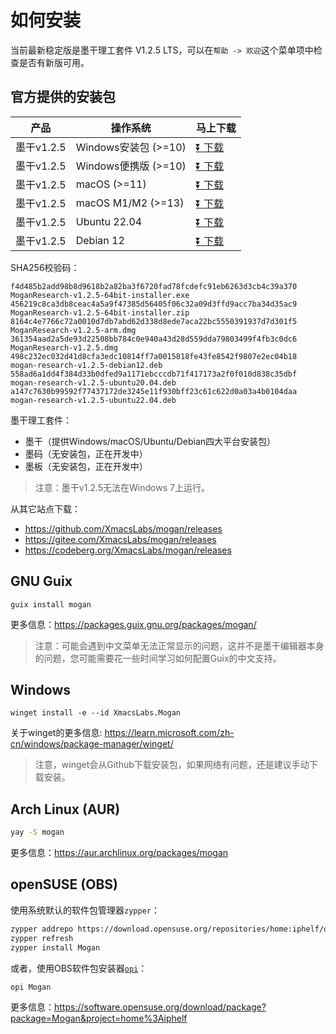 # 如何安装
当前最新稳定版是墨干理工套件 V1.2.5 LTS，可以在`帮助 -> 欢迎`这个菜单项中检查是否有新版可用。

## 官方提供的安装包
| 产品 | 操作系统 | 马上下载 |
|-----|-------|-----|
| 墨干v1.2.5 | Windows安装包 (>=10)| [⏬ 下载](https://mirrors.ustc.edu.cn/github-release/XmacsLabs/mogan/v1.2.5/MoganResearch-v1.2.5-64bit-installer.exe) |
| 墨干v1.2.5 | Windows便携版 (>=10)| [⏬ 下载](https://mirrors.ustc.edu.cn/github-release/XmacsLabs/mogan/v1.2.5/MoganResearch-v1.2.5-64bit-installer.zip) |
| 墨干v1.2.5 | macOS (>=11) | [⏬ 下载](https://mirrors.ustc.edu.cn/github-release/XmacsLabs/mogan/v1.2.5/MoganResearch-v1.2.5.dmg) |
| 墨干v1.2.5 | macOS M1/M2 (>=13) | [⏬ 下载](https://mirrors.ustc.edu.cn/github-release/XmacsLabs/mogan/v1.2.5/MoganResearch-v1.2.5-arm.dmg) |
| 墨干v1.2.5 | Ubuntu 22.04 | [⏬ 下载](https://mirrors.ustc.edu.cn/github-release/XmacsLabs/mogan/v1.2.5/mogan-research-v1.2.5-ubuntu22.04.deb) |
| 墨干v1.2.5 | Debian 12 | [⏬ 下载](http://mirrors.ustc.edu.cn/github-release/xmacslabs/mogan/v1.2.5/mogan-research-v1.2.5-debian12.deb) |

SHA256校验码：
```
f4d485b2add98b8d9618b2a82ba3f6720fad78fcdefc91eb6263d3cb4c39a370  MoganResearch-v1.2.5-64bit-installer.exe
456219c8ca3db8ceac4a5a9f47385d56405f06c32a09d3ffd9acc7ba34d35ac9  MoganResearch-v1.2.5-64bit-installer.zip
8164c4e7766c72a0010d7db7abd62d338d8ede7aca22bc5550391937d7d301f5  MoganResearch-v1.2.5-arm.dmg
361354aad2a5de93d22508bb784c0e940a43d28d559dda79803499f4fb3c0dc6  MoganResearch-v1.2.5.dmg
498c232ec032d41d8cfa3edc10814ff7a0015818fe43fe8542f9807e2ec04b18  mogan-research-v1.2.5-debian12.deb
558ad6a1dd4f384d33b0dfed9a1171ebcccdb71f417173a2f0f010d838c35dbf  mogan-research-v1.2.5-ubuntu20.04.deb
a147c7630b99592f77437172de3245e11f930bff23c61c622d0a03a4b0104daa  mogan-research-v1.2.5-ubuntu22.04.deb
```

墨干理工套件：
+ 墨干（提供Windows/macOS/Ubuntu/Debian四大平台安装包）
+ 墨码（无安装包，正在开发中）
+ 墨板（无安装包，正在开发中）

> 注意：墨干v1.2.5无法在Windows 7上运行。

从其它站点下载：
+ https://github.com/XmacsLabs/mogan/releases
+ https://gitee.com/XmacsLabs/mogan/releases
+ https://codeberg.org/XmacsLabs/mogan/releases

## GNU Guix
```
guix install mogan
```
更多信息：https://packages.guix.gnu.org/packages/mogan/

> 注意：可能会遇到中文菜单无法正常显示的问题，这并不是墨干编辑器本身的问题，您可能需要花一些时间学习如何配置Guix的中文支持。

## Windows
```
winget install -e --id XmacsLabs.Mogan
```
关于winget的更多信息: https://learn.microsoft.com/zh-cn/windows/package-manager/winget/

> 注意，winget会从Github下载安装包，如果网络有问题，还是建议手动下载安装。

## Arch Linux (AUR)
```bash
yay -S mogan
```
更多信息：https://aur.archlinux.org/packages/mogan

## openSUSE (OBS)

使用系统默认的软件包管理器`zypper`：

```bash
zypper addrepo https://download.opensuse.org/repositories/home:iphelf/openSUSE_Tumbleweed/home:iphelf.repo
zypper refresh
zypper install Mogan
```

或者，使用OBS软件包安装器[`opi`](https://software.opensuse.org/package/opi)：

```bash
opi Mogan
```

更多信息：https://software.opensuse.org/download/package?package=Mogan&project=home%3Aiphelf
